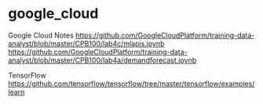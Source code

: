 # google_cloud

Google Cloud Notes
https://github.com/GoogleCloudPlatform/training-data-analyst/blob/master/CPB100/lab4c/mlapis.ipynb
https://github.com/GoogleCloudPlatform/training-data-analyst/blob/master/CPB100/lab4a/demandforecast.ipynb

TensorFlow
https://github.com/tensorflow/tensorflow/tree/master/tensorflow/examples/learn
